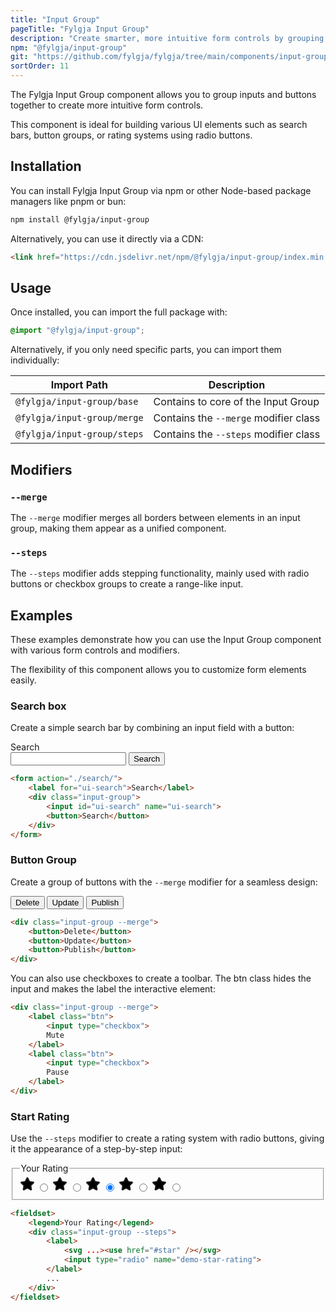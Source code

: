 ```yaml
---
title: "Input Group"
pageTitle: "Fylgja Input Group"
description: "Create smarter, more intuitive form controls by grouping inputs and buttons together"
npm: "@fylgja/input-group"
git: "https://github.com/fylgja/fylgja/tree/main/components/input-group"
sortOrder: 11
---
```


The Fylgja Input Group component allows you to group inputs and buttons together
to create more intuitive form controls.

This component is ideal for building various UI elements such as
search bars, button groups, or rating systems using radio buttons.

## Installation

You can install Fylgja Input Group via npm or other Node-based package managers like pnpm or bun:

```sh
npm install @fylgja/input-group
```

Alternatively, you can use it directly via a CDN:

```html
<link href="https://cdn.jsdelivr.net/npm/@fylgja/input-group/index.min.css" rel="stylesheet">
```

## Usage

Once installed, you can import the full package with:

```css
@import "@fylgja/input-group";
```

Alternatively, if you only need specific parts, you can import them individually:

| Import Path                 | Description                           |
| --------------------------- | ------------------------------------- |
| `@fylgja/input-group/base`  | Contains to core of the Input Group   |
| `@fylgja/input-group/merge` | Contains the `--merge` modifier class |
| `@fylgja/input-group/steps` | Contains the `--steps` modifier class |

## Modifiers

### `--merge`

The `--merge` modifier merges all borders between elements in an input group, making them appear as a unified component.

### `--steps`

The `--steps` modifier adds stepping functionality, mainly used with radio buttons or checkbox groups to create a range-like input.

## Examples

These examples demonstrate how you can use the Input Group component with various form controls and modifiers.

The flexibility of this component allows you to customize form elements easily.

### Search box

Create a simple search bar by combining an input field with a button:

<form action="./search/">
	<label for="ui-search">Search</label>
	<div class="input-group">
		<input id="ui-search" name="ui-search">
		<button>Search</button>
	</div>
</form>

```html
<form action="./search/">
	<label for="ui-search">Search</label>
	<div class="input-group">
		<input id="ui-search" name="ui-search">
		<button>Search</button>
	</div>
</form>
```

### Button Group

Create a group of buttons with the `--merge` modifier for a seamless design:

<div class="input-group --merge">
	<button>Delete</button>
	<button>Update</button>
	<button>Publish</button>
</div>

```html
<div class="input-group --merge">
	<button>Delete</button>
	<button>Update</button>
	<button>Publish</button>
</div>
```

You can also use checkboxes to create a toolbar.
The btn class hides the input and makes the label the interactive element:

```html
<div class="input-group --merge">
	<label class="btn">
		<input type="checkbox">
		Mute
	</label>
	<label class="btn">
		<input type="checkbox">
		Pause
	</label>
</div>
```

### Start Rating

Use the `--steps` modifier to create a rating system with radio buttons,
giving it the appearance of a step-by-step input:

<fieldset class="flow" style="--flow: 0.5em">
	<legend>Your Rating</legend>
	<div class="input-group --steps">
		<label>
			<svg xmlns="http://www.w3.org/2000/svg" width="24" height="24" viewBox="0 0 24 24"><defs><path id="star" style="fill: var(--_not-checked, none) var(--_is-checked, currentColor)" fill="none" stroke="currentColor" stroke-width="2" stroke-linecap="round" stroke-linejoin="round" d="M11.525 2.295a.53.53 0 0 1 .95 0l2.31 4.679a2.123 2.123 0 0 0 1.595 1.16l5.166.756a.53.53 0 0 1 .294.904l-3.736 3.638a2.123 2.123 0 0 0-.611 1.878l.882 5.14a.53.53 0 0 1-.771.56l-4.618-2.428a2.122 2.122 0 0 0-1.973 0L6.396 21.01a.53.53 0 0 1-.77-.56l.881-5.139a2.122 2.122 0 0 0-.611-1.879L2.16 9.795a.53.53 0 0 1 .294-.906l5.165-.755a2.122 2.122 0 0 0 1.597-1.16z"/></defs><title>Rating 1</title><use href="#star" /></svg>
			<input type="radio" name="demo-star-rating">
		</label>
		<label>
			<svg xmlns="http://www.w3.org/2000/svg" width="24" height="24" viewBox="0 0 24 24"><title>Rating 2</title><use href="#star" /></svg>
			<input type="radio" name="demo-star-rating">
		</label>
		<label>
			<svg xmlns="http://www.w3.org/2000/svg" width="24" height="24" viewBox="0 0 24 24"><title>Rating 3</title><use href="#star" /></svg>
			<input type="radio" name="demo-star-rating" checked>
		</label>
		<label>
			<svg xmlns="http://www.w3.org/2000/svg" width="24" height="24" viewBox="0 0 24 24"><title>Rating 4</title><use href="#star" /></svg>
			<input type="radio" name="demo-star-rating">
		</label>
		<label>
			<svg xmlns="http://www.w3.org/2000/svg" width="24" height="24" viewBox="0 0 24 24"><title>Rating 5</title><use href="#star" /></svg>
			<input type="radio" name="demo-star-rating">
		</label>
	</div>
</fieldset>

```html
<fieldset>
	<legend>Your Rating</legend>
	<div class="input-group --steps">
		<label>
			<svg ...><use href="#star" /></svg>
			<input type="radio" name="demo-star-rating">
		</label>
		...
	</div>
</fieldset>
```
